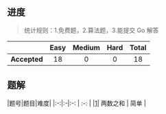 
## 进度

> 统计规则：1.免费题，2.算法题，3.能提交 Go 解答

|     |Easy|Medium|Hard|Total|
|:---:|:---:|:---:|:---:|:---:|
|**Accepted**|18|0|0|18|

## 题解

|题号|题目|难度|
|:-:|:-|:-: | :-: |
|[1](https://leetcode-cn.com/problems/two-sum/)| 两数之和 | 简单 |

